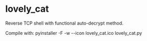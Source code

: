 # lovely_cat
Reverse TCP shell with functional auto-decrypt method. 

Compile with:
pyinstaller -F -w --icon lovely_cat.ico lovely_cat.py
